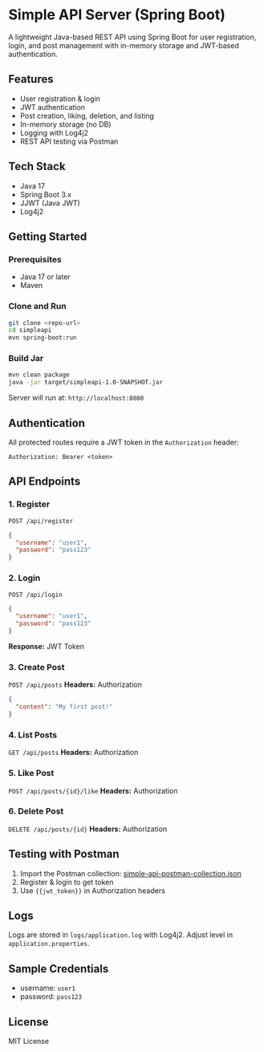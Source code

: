 # Simple API Server (Spring Boot)

A lightweight Java-based REST API using Spring Boot for user registration, login, and post management with in-memory storage and JWT-based authentication.

## Features

- User registration & login
- JWT authentication
- Post creation, liking, deletion, and listing
- In-memory storage (no DB)
- Logging with Log4j2
- REST API testing via Postman

## Tech Stack

- Java 17
- Spring Boot 3.x
- JJWT (Java JWT)
- Log4j2

## Getting Started

### Prerequisites

- Java 17 or later
- Maven

### Clone and Run

```bash
git clone <repo-url>
cd simpleapi
mvn spring-boot:run
```

### Build Jar

```bash
mvn clean package
java -jar target/simpleapi-1.0-SNAPSHOT.jar
```

Server will run at: `http://localhost:8080`

## Authentication

All protected routes require a JWT token in the `Authorization` header:

```
Authorization: Bearer <token>
```

## API Endpoints

### 1. Register

`POST /api/register`

```json
{
  "username": "user1",
  "password": "pass123"
}
```

### 2. Login

`POST /api/login`

```json
{
  "username": "user1",
  "password": "pass123"
}
```

**Response:** JWT Token

### 3. Create Post

`POST /api/posts` **Headers:** Authorization

```json
{
  "content": "My first post!"
}
```

### 4. List Posts

`GET /api/posts` **Headers:** Authorization

### 5. Like Post

`POST /api/posts/{id}/like` **Headers:** Authorization

### 6. Delete Post

`DELETE /api/posts/{id}` **Headers:** Authorization

## Testing with Postman

1. Import the Postman collection: [simple-api-postman-collection.json](./simple-api-postman-collection.json)
2. Register & login to get token
3. Use `{{jwt_token}}` in Authorization headers

## Logs

Logs are stored in `logs/application.log` with Log4j2. Adjust level in `application.properties`.

## Sample Credentials

- username: `user1`
- password: `pass123`

## License

MIT License

